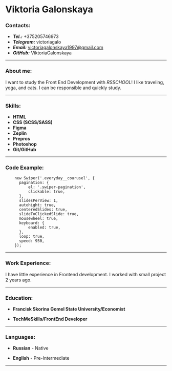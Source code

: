 # Viktoria Galonskaya

### Contacts:

- ***Tel.:*** +375205746973
- ***Telegram:*** victoriagalo
- ***Email:*** victoriagalonskaya1997@gmail.com
- ***GitHub:*** ViktoriaGalonskaya

-----

### About me:

I want to study the Front End Development with *RSSCHOOL*!
I like traveling, yoga, and cats.
I can be responsible and quickly study.

-----

### Skills:

* **HTML**
* **CSS (SCSS/SASS)**
* **Figma**
* **Zeplin**
* **Prepros**
* **Photoshop**
* **Git/GitHub**

-----

### Code Example:

```
    new Swiper('.everyday__courusel', {
      pagination: {
          el: '.swiper-pagination',
          clickable: true,
      },
      slidesPerView: 1,
      autohight: true,
      centeredSlides: true,
      slideToClickedSlide: true,
      mousewheel: true,
      keyboard: {
          enabled: true,
      },
      loop: true,
      speed: 950,
    });
```

-----

### Work Experience:

I have little experience in Frontend development. I worked with small project 2 years ago.

-----

### Education:

- **Francisk Skorina Gomel State University/Economist**

- **TechMeSkills/FrontEnd Developer**

-----

### Languages:

- **Russian** - Native

- **English** - Pre-Intermediate

------